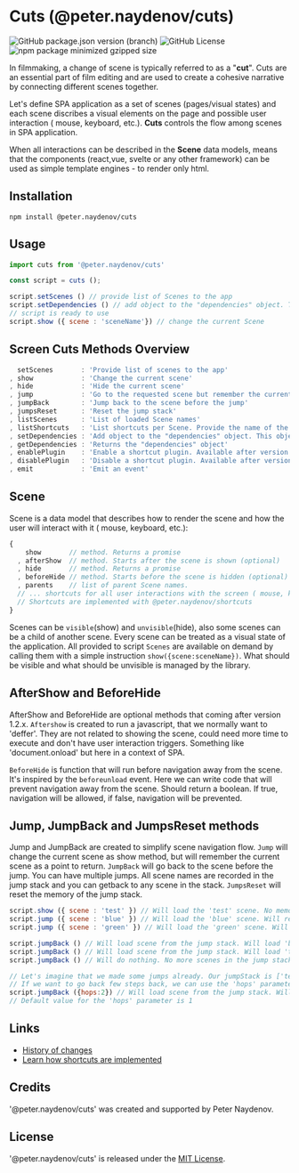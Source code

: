 # Cuts (@peter.naydenov/cuts)

![GitHub package.json version (branch)](https://img.shields.io/github/package-json/v/peterNaydenov/cuts/main)
![GitHub License](https://img.shields.io/github/license/peterNaydenov/cuts)
![npm package minimized gzipped size](https://img.shields.io/bundlejs/size/%40peter.naydenov%2Fcuts)


In filmmaking, a change of scene is typically referred to as a "**cut**". Cuts are an essential part of film editing and are used to create a cohesive narrative by connecting different scenes together.

Let's define SPA application as a set of scenes (pages/visual states) and each scene discribes a visual elements on the page and possible user interaction ( mouse, keyboard, etc.). **Cuts** controls the flow among scenes in SPA application.

When all interactions can be described in the **Scene** data models, means that the components (react,vue, svelte or any other framework) can be used as simple template engines - to render only html.




## Installation

```
npm install @peter.naydenov/cuts
```



## Usage

```js
import cuts from '@peter.naydenov/cuts'

const script = cuts ();

script.setScenes () // provide list of Scenes to the app
script.setDependencies () // add object to the "dependencies" object. This object will be passed to the Scene "show" method
// script is ready to use
script.show ({ scene : 'sceneName'}) // change the current Scene

```





## Screen Cuts Methods Overview

```js
  setScenes       : 'Provide list of scenes to the app'
, show            : 'Change the current scene'
, hide            : 'Hide the current scene'
, jump            : 'Go to the requested scene but remember the current scene'
, jumpBack        : 'Jump back to the scene before the jump'
, jumpsReset      : 'Reset the jump stack'
, listScenes      : 'List of loaded Scene names'
, listShortcuts   : 'List shortcuts per Scene. Provide the name of the Scene'
, setDependencies : 'Add object to the "dependencies" object. This object will be passed to the Scene "show" method'
, getDependencies : 'Returns the "dependencies" object'
, enablePlugin    : 'Enable a shortcut plugin. Available after version 1.1.0'
, disablePlugin   : 'Disable a shortcut plugin. Available after version 1.1.0'
, emit            : 'Emit an event'
```



## Scene

Scene is a data model that describes how to render the scene and how the user will interact with it ( mouse, keyboard, etc.):

```js
{
    show       // method. Returns a promise
  , afterShow  // method. Starts after the scene is shown (optional)
  , hide       // method. Returns a promise
  , beforeHide // method. Starts before the scene is hidden (optional)
  , parents    // list of parent Scene names.
  // ... shortcuts for all user interactions with the screen ( mouse, keyboard, etc.)
  // Shortcuts are implemented with @peter.naydenov/shortcuts
}
```


Scenes can be `visible`(show) and `unvisible`(hide), also some scenes can be a child of another scene. Every scene can be treated as a visual state of the application. All provided to script `Scenes` are available on demand by calling them with a simple instruction `show({scene:sceneName})`. What should be visible and what should be unvisible is managed by the library.



## AfterShow and BeforeHide

AfterShow and BeforeHide are optional methods that coming after version 1.2.x. `Aftershow` is created to run a javascript, that we normally want to 'deffer'. They are not related to showing the scene, could need more time to execute and don't have user interaction triggers. Something like 'document.onload' but here in a context of SPA.

`BeforeHide` is function that will run before navigation away from the scene. It's inspired by the `beforeunload` event. Here we can write code that will prevent navigation away from the scene. Should return a boolean. If true, navigation will be allowed, if false, navigation will be prevented.


## Jump, JumpBack and JumpsReset methods

Jump and JumpBack are created to simplify scene navigation flow. `Jump` will change the current scene as show method, but will remember the current scene as a point to return. `JumpBack` will go back to the scene before the jump. You can have multiple jumps. All scene names are recorded in the jump stack and you can getback to any scene in the stack. `JumpsReset` will reset the memory of the jump stack.

```js
script.show ({ scene : 'test' }) // Will load the 'test' scene. No memory
script.jump ({ scene : 'blue' }) // Will load the 'blue' scene. Will remember 'test' scene in the jump stack
script.jump ({ scene : 'green' }) // Will load the 'green' scene. Will remember 'blue' scene in the jump stack

script.jumpBack () // Will load scene from the jump stack. Will load 'blue' scene
script.jumpBack () // Will load scene from the jump stack. Will load 'test' scene
script.jumpBack () // Will do nothing. No more scenes in the jump stack

// Let's imagine that we made some jumps already. Our jumpStack is ['test', 'blue']
// If we want to go back few steps back, we can use the 'hops' parameter
script.jumpBack ({hops:2}) // Will load scene from the jump stack. Will load 'test' scene
// Default value for the 'hops' parameter is 1
```



## Links
- [History of changes](https://github.com/PeterNaydenov/cuts/blob/main/Changelog.md)
- [Learn how shortcuts are implemented](https://github.com/PeterNaydenov/shortcuts)




## Credits
'@peter.naydenov/cuts' was created and supported by Peter Naydenov.



## License
'@peter.naydenov/cuts' is released under the [MIT License](http://opensource.org/licenses/MIT).